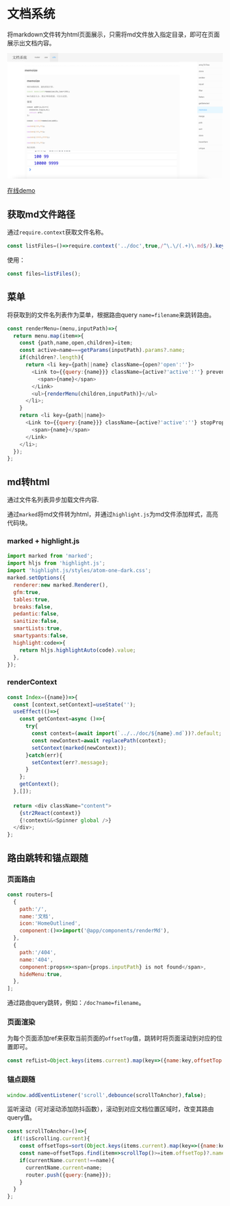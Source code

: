 # 文档系统

将markdown文件转为html页面展示，只需将md文件放入指定目录，即可在页面展示出文档内容。

![utils](./doc.png)

[在线demo](http://ihuxy.com:8010/)

## 获取md文件路径

通过`require.context`获取文件名称。

``` javascript
const listFiles=()=>require.context('../doc',true,/^\.\/(.+)\.md$/).keys().map(name=>({name:name.replace(/^\.\/(.+)\.md$/,'$1')}));

```

使用：

``` javascript
const files=listFiles();

```

## 菜单

将获取到的文件名列表作为菜单，根据路由query `name=filename`来跳转路由。

``` javascript
const renderMenu=(menu,inputPath)=>{
  return menu.map(item=>{
    const {path,name,open,children}=item;
    const active=name===getParams(inputPath).params?.name;
    if(children?.length){
      return <li key={path||name} className={open?'open':''}>
        <Link to={{query:{name}}} className={active?'active':''} preventDefault>
          <span>{name}</span>
        </Link>
        <ul>{renderMenu(children,inputPath)}</ul>
      </li>;
    }
    return <li key={path||name}>
      <Link to={{query:{name}}} className={active?'active':''} stopPropagation>
        <span>{name}</span>
      </Link>
    </li>;
  });
};

```

## md转html

通过文件名列表异步加载文件内容.

通过`marked`将md文件转为html，并通过`highlight.js`为md文件添加样式，高亮代码块。

### marked + highlight.js

``` javascript
import marked from 'marked';
import hljs from 'highlight.js';
import 'highlight.js/styles/atom-one-dark.css';
marked.setOptions({
  renderer:new marked.Renderer(),
  gfm:true,
  tables:true,
  breaks:false,
  pedantic:false,
  sanitize:false,
  smartLists:true,
  smartypants:false,
  highlight:code=>{
    return hljs.highlightAuto(code).value;
  },
});

```

### renderContext

``` javascript
const Index=({name})=>{
  const [context,setContext]=useState('');
  useEffect(()=>{
    const getContext=async ()=>{
      try{
        const context=(await import(`../../doc/${name}.md`))?.default;
        const newContext=await replacePath(context);
        setContext(marked(newContext));
      }catch(err){
        setContext(err?.message);
      }
    };
    getContext();
  },[]);

  return <div className="content">
    {str2React(context)}
    {!context&&<Spinner global />}
  </div>;
};

```

## 路由跳转和锚点跟随

### 页面路由

``` javascript
const routers=[
  {
    path:'/',
    name:'文档',
    icon:'HomeOutlined',
    component:()=>import('@app/components/renderMd'),
  },
  {
    path:'/404',
    name:'404',
    component:props=><span>{props.inputPath} is not found</span>,
    hideMenu:true,
  },
];

```

通过路由query跳转，例如：`/doc?name=filename`。

### 页面渲染

为每个页面添加ref来获取当前页面的`offsetTop`值，跳转时将页面滚动到对应的位置即可。

``` javascript
const refList=Object.keys(items.current).map(key=>({name:key,offsetTop:items.current[key]?.offsetTop??0}));

```

### 锚点跟随

``` javascript
window.addEventListener('scroll',debounce(scrollToAnchor),false);

```

监听滚动（可对滚动添加防抖函数），滚动到对应文档位置区域时，改变其路由query值。

``` javascript
const scrollToAnchor=()=>{
  if(!isScrolling.current){
    const offsetTops=sort(Object.keys(items.current).map(key=>({name:key,offsetTop:items.current[key]?.offsetTop??0})),'offsetTop',true);
    const name=offsetTops.find(item=>scrollTop()>=item.offsetTop)?.name;
    if(currentName.current!==name){
      currentName.current=name;
      router.push({query:{name}});
    }
  }
};

```
